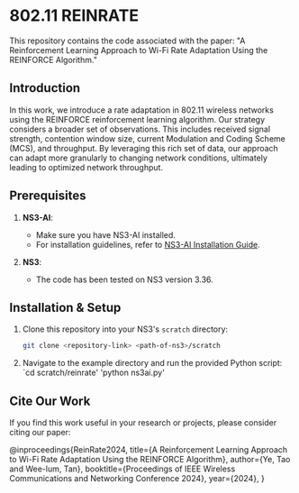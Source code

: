 # 802.11 REINRATE

This repository contains the code associated with the paper: 
"A Reinforcement Learning Approach to Wi-Fi Rate Adaptation Using the REINFORCE Algorithm."

## Introduction

In this work, we introduce a rate adaptation in 802.11 wireless networks using the REINFORCE reinforcement learning algorithm. Our strategy considers a broader set of observations. This includes received signal strength, contention window size, current Modulation and Coding Scheme (MCS), and throughput. By leveraging this rich set of data, our approach can adapt more granularly to changing network conditions, ultimately leading to optimized network throughput.

## Prerequisites

1. **NS3-AI**:
   - Make sure you have NS3-AI installed.
   - For installation guidelines, refer to [NS3-AI Installation Guide](https://github.com/hust-diangroup/ns3-ai).

2. **NS3**:
   - The code has been tested on NS3 version 3.36.

## Installation & Setup

1. Clone this repository into your NS3's `scratch` directory:
   ```bash
   git clone <repository-link> <path-of-ns3>/scratch
2. Navigate to the example directory and run the provided Python script:
  `cd scratch/reinrate'
  'python ns3ai.py'

## Cite Our Work
If you find this work useful in your research or projects, please consider citing our paper:

@inproceedings{ReinRate2024,
title={A Reinforcement Learning Approach to Wi-Fi Rate Adaptation Using the REINFORCE Algorithm},
author={Ye, Tao and Wee-lum, Tan},
booktitle={Proceedings of IEEE Wireless Communications and Networking Conference 2024},
year={2024},
}
